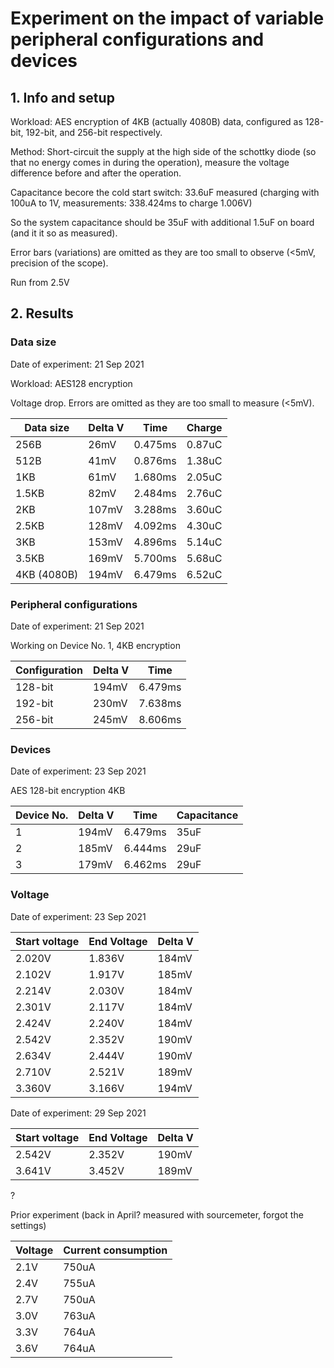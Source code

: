 # Experiment on the impact of variable peripheral configurations and devices

## 1. Info and setup

Workload: AES encryption of 4KB (actually 4080B) data, configured as 128-bit, 192-bit, and 256-bit respectively.

Method: Short-circuit the supply at the high side of the schottky diode (so that no energy comes in during the operation), measure the voltage difference before and after the operation.

Capacitance becore the cold start switch: 33.6uF measured (charging with 100uA to 1V, measurements: 338.424ms to charge 1.006V)

So the system capacitance should be 35uF with additional 1.5uF on board (and it it so as measured).

Error bars (variations) are omitted as they are too small to observe (<5mV, precision of the scope).

Run from 2.5V

## 2. Results

### Data size

Date of experiment: 21 Sep 2021

Workload: AES128 encryption

Voltage drop. Errors are omitted as they are too small to measure (<5mV).

| Data size   | Delta V | Time    | Charge |
| ----------- | ------- | ------- | ------ |
| 256B        | 26mV    | 0.475ms | 0.87uC |
| 512B        | 41mV    | 0.876ms | 1.38uC |
| 1KB         | 61mV    | 1.680ms | 2.05uC |
| 1.5KB       | 82mV    | 2.484ms | 2.76uC |
| 2KB         | 107mV   | 3.288ms | 3.60uC |
| 2.5KB       | 128mV   | 4.092ms | 4.30uC |
| 3KB         | 153mV   | 4.896ms | 5.14uC |
| 3.5KB       | 169mV   | 5.700ms | 5.68uC |
| 4KB (4080B) | 194mV   | 6.479ms | 6.52uC |


### Peripheral configurations

Date of experiment: 21 Sep 2021

Working on Device No. 1, 4KB encryption

| Configuration | Delta V | Time    |
| ------------- | ------- | ------- |
| 128-bit       | 194mV   | 6.479ms |
| 192-bit       | 230mV   | 7.638ms |
| 256-bit       | 245mV   | 8.606ms |


### Devices

Date of experiment: 23 Sep 2021

AES 128-bit encryption 4KB

| Device No. | Delta V | Time    | Capacitance |
| ---------- | ------- | ------- | ----------- |
| 1          | 194mV   | 6.479ms | 35uF        |
| 2          | 185mV   | 6.444ms | 29uF        |
| 3          | 179mV   | 6.462ms | 29uF        |


### Voltage

Date of experiment: 23 Sep 2021

| Start voltage | End Voltage | Delta V |
| ------------- | ----------- | ------- |
| 2.020V        | 1.836V      | 184mV   |
| 2.102V        | 1.917V      | 185mV   |
| 2.214V        | 2.030V      | 184mV   |
| 2.301V        | 2.117V      | 184mV   |
| 2.424V        | 2.240V      | 184mV   |
| 2.542V        | 2.352V      | 190mV   |
| 2.634V        | 2.444V      | 190mV   |
| 2.710V        | 2.521V      | 189mV   |
| 3.360V        | 3.166V      | 194mV   |

Date of experiment: 29 Sep 2021 

| Start voltage | End Voltage | Delta V |
| ------------- | ----------- | ------- |
| 2.542V        | 2.352V      | 190mV   |
| 3.641V        | 3.452V      | 189mV   |
?

Prior experiment (back in April? measured with sourcemeter, forgot the settings)

| Voltage | Current consumption |
| ------- | ------------------- |
| 2.1V    | 750uA               |
| 2.4V    | 755uA               |
| 2.7V    | 750uA               |
| 3.0V    | 763uA               |
| 3.3V    | 764uA               |
| 3.6V    | 764uA               |